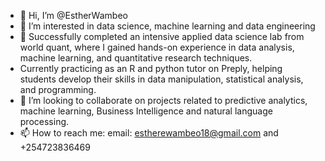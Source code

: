 - 👋 Hi, I’m @EstherWambeo
- 👀 I’m interested in data science, machine learning and data engineering
- 🌱 Successfully completed an intensive applied data science lab from world quant, where I gained hands-on experience in data analysis, machine learning, and quantitative research techniques.
- Currently practicing as an R and python tutor on Preply, helping students develop their skills in data manipulation, statistical analysis, and programming.
- 💞️ I’m looking to collaborate on projects related to predictive analytics, machine learning, Business Intelligence and natural language processing.
- 📫 How to reach me: email: estherewambeo18@gmail.com and +254723836469
  

<!---
EstherWambeo/EstherWambeo is a ✨ special ✨ repository because its `README.md` (this file) appears on your GitHub profile.
You can click the Preview link to take a look at your changes.
--->
